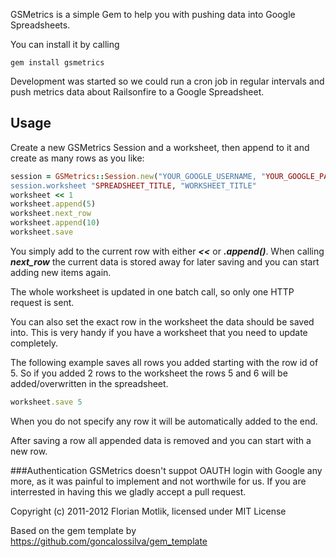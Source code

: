 GSMetrics is a simple Gem to help you with pushing data into Google Spreadsheets.

You can install it by calling

```gem install gsmetrics```

Development was started so we could run a cron job in regular intervals and push metrics data about Railsonfire to a Google Spreadsheet.

## Usage

Create a new GSMetrics Session and a worksheet, then append to it and create as many rows as you like:

```ruby
session = GSMetrics::Session.new("YOUR_GOOGLE_USERNAME, "YOUR_GOOGLE_PASSWORD")
session.worksheet "SPREADSHEET_TITLE, "WORKSHEET_TITLE"
worksheet << 1
worksheet.append(5)
worksheet.next_row
worksheet.append(10)
worksheet.save
```

You simply add to the current row with either ***<<*** or ***.append()***. When calling ***next_row*** the current data is stored away for later saving and you can start adding new items again.

The whole worksheet is updated in one batch call, so only one HTTP request is sent.

You can also set the exact row in the worksheet the data should be saved into. This is very handy if you have a worksheet that you need to update completely.

The following example saves all rows you added starting with the row id of 5. So if you added 2 rows to the worksheet the rows 5 and 6 will be added/overwritten in the spreadsheet.

```ruby
worksheet.save 5
```
When you do not specify any row it will be automatically added to the end.

After saving a row all appended data is removed and you can start with a new row.


###Authentication
GSMetrics doesn't suppot OAUTH login with Google any more, as it was painful to implement and not worthwile for us. If you are interrested in having this we gladly accept a pull request.

Copyright (c) 2011-2012 Florian Motlik, licensed under MIT License

Based on the gem template by https://github.com/goncalossilva/gem_template